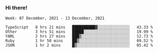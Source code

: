 ### Hi there!

<!--START_SECTION:waka-->
```text
Week: 07 December, 2021 - 13 December, 2021

TypeScript   8 hrs 21 mins   ██████████▓░░░░░░░░░░░░░░   43.33 % 
Other        3 hrs 51 mins   █████░░░░░░░░░░░░░░░░░░░░   19.99 % 
YAML         2 hrs 27 mins   ███▒░░░░░░░░░░░░░░░░░░░░░   12.73 % 
Ruby         1 hr 50 mins    ██▒░░░░░░░░░░░░░░░░░░░░░░   09.52 % 
JSON         1 hr 2 mins     █▒░░░░░░░░░░░░░░░░░░░░░░░   05.42 % 
```
<!--END_SECTION:waka-->
